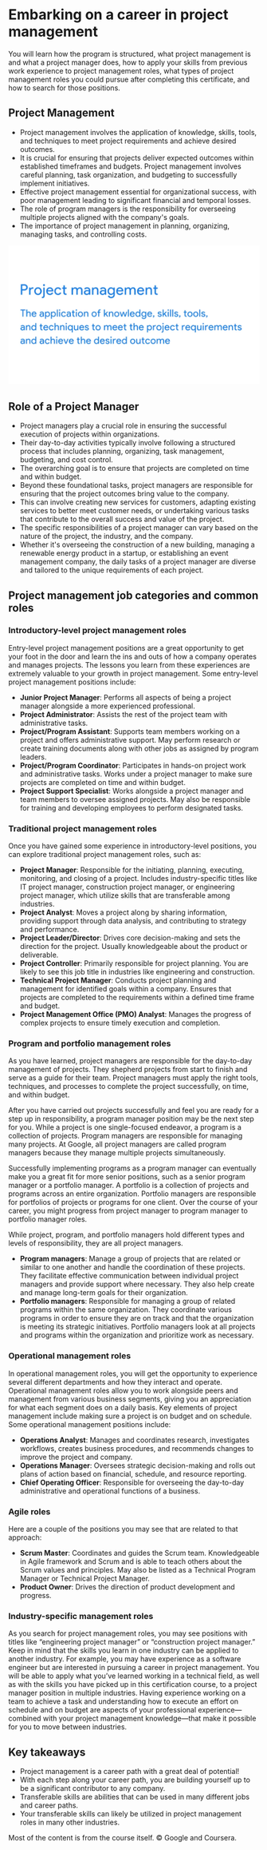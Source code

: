 # Embarking on a career in project management
You will learn how the program is structured, what project management is and what a project manager does, how to apply your skills from previous work experience to project management roles, what types of project management roles you could pursue after completing this certificate, and how to search for those positions.

## Project Management
- Project management involves the application of knowledge, skills, tools, and techniques to meet project requirements and achieve desired outcomes.
- It is crucial for ensuring that projects deliver expected outcomes within established timeframes and budgets. Project management involves careful planning, task organization, and budgeting to successfully implement initiatives.
- Effective project management essential for organizational success, with poor management leading to significant financial and temporal losses. 
- The role of program managers is the responsibility for overseeing multiple projects aligned with the company's goals.
- The importance of project management in planning, organizing, managing tasks, and controlling costs.

![](pic1.png)


## Role of a Project Manager
- Project managers play a crucial role in ensuring the successful execution of projects within organizations.
- Their day-to-day activities typically involve following a structured process that includes planning, organizing, task management, budgeting, and cost control. 
- The overarching goal is to ensure that projects are completed on time and within budget.
- Beyond these foundational tasks, project managers are responsible for ensuring that the project outcomes bring value to the company.
- This can involve creating new services for customers, adapting existing services to better meet customer needs, or undertaking various tasks that contribute to the overall success and value of the project. 
- The specific responsibilities of a project manager can vary based on the nature of the project, the industry, and the company. 
- Whether it's overseeing the construction of a new building, managing a renewable energy product in a startup, or establishing an event management company, the daily tasks of a project manager are diverse and tailored to the unique requirements of each project.

## Project management job categories and common roles 
### Introductory-level project management roles
Entry-level project management positions are a great opportunity to get your foot in the door and learn the ins and outs of how a company operates and manages projects. The lessons you learn from these experiences are extremely valuable to your growth in project management. Some entry-level project management positions include:

- **Junior Project Manager**: Performs all aspects of being a project manager alongside a more experienced professional.
- **Project Administrator**: Assists the rest of the project team with administrative tasks. 
- **Project/Program Assistant**: Supports team members working on a project and offers administrative support. May perform research or create training documents along with other jobs as assigned by program leaders.
- **Project/Program Coordinator**: Participates in hands-on project work and administrative tasks. Works under a project manager to make sure projects are completed on time and within budget.
- **Project Support Specialist**: Works alongside a project manager and team members to oversee assigned projects. May also be responsible for training and developing employees to perform designated tasks.

### Traditional project management roles
Once you have gained some experience in introductory-level positions, you can explore traditional project management roles, such as:

- **Project Manager**: Responsible for the initiating, planning, executing, monitoring, and closing of a project. Includes industry-specific titles like IT project manager, construction project manager, or engineering project manager, which utilize skills that are transferable among industries.
- **Project Analyst**: Moves a project along by sharing information, providing support through data analysis, and contributing to strategy and performance. 
- **Project Leader/Director**: Drives core decision-making and sets the direction for the project. Usually knowledgeable about the product or deliverable. 
- **Project Controller**: Primarily responsible for project planning. You are likely to see this job title in industries like engineering and construction.
- **Technical Project Manager**: Conducts project planning and management for identified goals within a company. Ensures that projects are completed to the requirements within a defined time frame and budget.
- **Project Management Office (PMO) Analyst**: Manages the progress of complex projects to ensure timely execution and completion. 

### Program and portfolio management roles
As you have learned, project managers are responsible for the day-to-day management of projects. They shepherd projects from start to finish and serve as a guide for their team. Project managers must apply the right tools, techniques, and processes to complete the project successfully, on time, and within budget. 

After you have carried out projects successfully and feel you are ready for a step up in responsibility, a program manager position may be the next step for you. While a project is one single-focused endeavor, a program is a collection of projects. Program managers are responsible for managing many projects. At Google, all project managers are called program managers because they manage multiple projects simultaneously. 

Successfully implementing programs as a program manager can eventually make you a great fit for more senior positions, such as a senior program manager or a portfolio manager. A portfolio is a collection of projects and programs across an entire organization. Portfolio managers are responsible for portfolios of projects or programs for one client. Over the course of your career, you might progress from project manager to program manager to portfolio manager roles.

While project, program, and portfolio managers hold different types and levels of responsibility, they are all project managers.
- **Program managers**: Manage a group of projects that are related or similar to one another and handle the coordination of these projects. They facilitate effective communication between individual project managers and provide support where necessary. They also help create and manage long-term goals for their organization.
- **Portfolio managers**: Responsible for managing a group of related programs within the same organization. They coordinate various programs in order to ensure they are on track and that the organization is meeting its strategic initiatives. Portfolio managers look at all projects and programs within the organization and prioritize work as necessary. 

### Operational management roles 
In operational management roles, you will get the opportunity to experience several different departments and how they interact and operate. Operational management roles allow you to work alongside peers and management from various business segments, giving you an appreciation for what each segment does on a daily basis. Key elements of project management include making sure a project is on budget and on schedule. Some operational management positions include:
- **Operations Analyst**: Manages and coordinates research, investigates workflows, creates business procedures, and recommends changes to improve the project and company. 
- **Operations Manager**: Oversees strategic decision-making and rolls out plans of action based on financial, schedule, and resource reporting. 
- **Chief Operating Officer**: Responsible for overseeing the day-to-day administrative and operational functions of a business.

### Agile roles
Here are a couple of the positions you may see that are related to that approach:
- **Scrum Master**: Coordinates and guides the Scrum team. Knowledgeable in Agile framework and Scrum and is able to teach others about the Scrum values and principles. May also be listed as a Technical Program Manager or Technical Project Manager. 
- **Product Owner**: Drives the direction of product development and progress. 

### Industry-specific management roles
As you search for project management roles, you may see positions with titles like “engineering project manager” or “construction project manager.” Keep in mind that the skills you learn in one industry can be applied to another industry. For example, you may have experience as a software engineer but are interested in pursuing a career in project management. You will be able to apply what you’ve learned working in a technical field, as well as with the skills you have picked up in this certification course, to a project manager position in multiple industries. Having experience working on a team to achieve a task and understanding how to execute an effort on schedule and on budget are aspects of your professional experience—combined with your project management knowledge—that make it possible for you to move between industries.

## Key takeaways
- Project management is a career path with a great deal of potential! 
- With each step along your career path, you are building yourself up to be a significant contributor to any company.
- Transferable skills are abilities that can be used in many different jobs and career paths.
- Your transferable skills can likely be utilized in project management roles in many other industries.



Most of the content is from the course itself. © Google and Coursera.